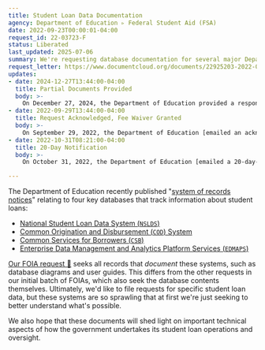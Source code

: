```yaml
---
title: Student Loan Data Documentation
agency: Department of Education ▹ Federal Student Aid (FSA)
date: 2022-09-23T00:00:01-04:00
request_id: 22-03723-F
status: Liberated
last_updated: 2025-07-06
summary: We're requesting database documentation for several major Department of Education systems that track student loans.
request_letter: https://www.documentcloud.org/documents/22925203-2022-09-23-edfsa-nsldsedmapscsbcod-documentation-foia-request
updates:
- date: 2024-12-27T13:44:00-04:00
  title: Partial Documents Provided
  body: >-
    On December 27, 2024, the Department of Education provided a response letter and 2,327 pages related to the NSLDS and COD systems.
- date: 2022-09-29T13:44:00-04:00
  title: Request Acknowledged, Fee Waiver Granted
  body: >-
    On September 29, 2022, the Department of Education [emailed an acknowledgment letter 📄](https://www.documentcloud.org/documents/23110090-2022-09-29-22-03723-f-acknowledgment-and-fee-waiver-letter) regarding this request and has granted the Data Liberation Project a fee waiver: "You have asked for a waiver of all fees, including duplication fees, associated with processing your request based on your requester category as News Media requester. Based on the information you submitted for a fee waiver, that request is granted."
- date: 2022-10-31T08:21:00-04:00
  title: 20-Day Notification
  body: >-
    On October 31, 2022, the Department of Education [emailed a 20-day-notification letter 📄](https://www.documentcloud.org/documents/23245709-2022-10-31-20-day-notification) regarding this request, noting that “we are unable to provide an estimated completion date, but intend to provide records on a rolling basis as they become available.”

---
```


The Department of Education recently published "[system of records notices](https://www2.ed.gov/notices/ed-pia.html)" relating to four key databases that track information about student loans:

- [National Student Loan Data System (`NSLDS`)](https://www.federalregister.gov/documents/2022/09/22/2022-20682/privacy-act-of-1974-system-of-records)
- [Common Origination and Disbursement (`COD`) System](https://www.federalregister.gov/documents/2022/09/13/2022-19888/privacy-act-of-1974-system-of-records)
- [Common Services for Borrowers (`CSB`)](https://www.federalregister.gov/documents/2022/09/13/2022-19887/privacy-act-of-1974-system-of-records)
- [Enterprise Data Management and Analytics Platform Services (`EDMAPS`)](https://www.federalregister.gov/documents/2022/09/13/2022-19886/privacy-act-of-1974-system-of-records)

[Our FOIA request 📄](https://www.documentcloud.org/documents/22925203-2022-09-23-edfsa-nsldsedmapscsbcod-documentation-foia-request) seeks all records that *document* these systems, such as database diagrams and user guides. This differs from the other requests in our initial batch of FOIAs, which also seek the database contents themselves. Ultimately, we'd like to file requests for specific student loan data, but these systems are so sprawling that at first we're just seeking to better understand what's possible.

We also hope that these documents will shed light on important technical aspects of how the government undertakes its student loan operations and oversight.
